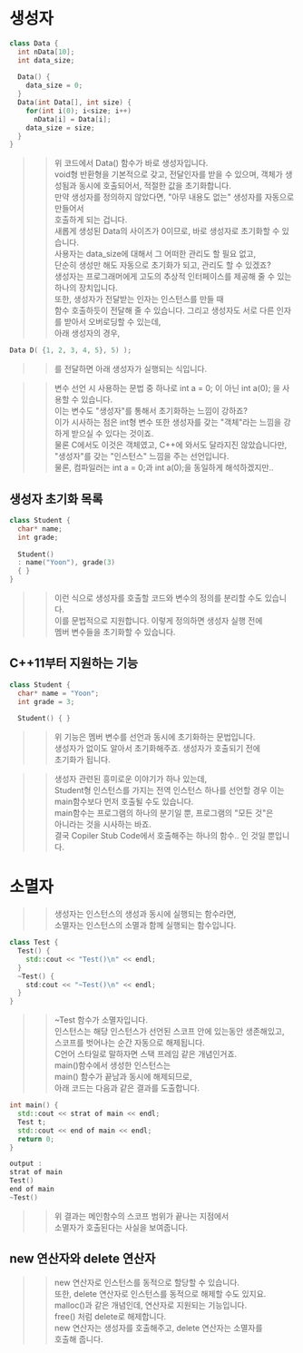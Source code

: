 # 생성자  
```C++
class Data {
  int nData[10];
  int data_size;
  
  Data() {
    data_size = 0;
  }
  Data(int Data[], int size) {
    for(int i(0); i<size; i++)
      nData[i] = Data[i];
    data_size = size;
  }
}
```
>> 위 코드에서 Data() 함수가 바로 생성자입니다.  
>> void형 반환형을 기본적으로 갖고, 전달인자를 받을 수 있으며, 
>> 객체가 생성됨과 동시에 호출되어서, 적절한 값을 초기화합니다.  
>> 만약 생성자를 정의하지 않았다면, "아무 내용도 없는" 생성자를 자동으로 만들어서  
>> 호출하게 되는 겁니다.  
>> 새롭게 생성된 Data의 사이즈가 0이므로, 바로 생성자로 초기화할 수 있습니다.    
>> 사용자는 data_size에 대해서 그 어떠한 관리도 할 필요 없고,    
>> 단순히 생성만 해도 자동으로 초기화가 되고, 관리도 할 수 있겠죠?   
>> 생성자는 프로그래머에게 고도의 추상적 인터페이스를 제공해 줄 수 있는  
>> 하나의 장치입니다.  
>> 또한, 생성자가 전달받는 인자는 인스턴스를 만들 때  
>> 함수 호출하듯이 전달해 줄 수 있습니다.
>> 그리고 생성자도 서로 다른 인자를 받아서 오버로딩할 수 있는데,   
>> 아래 생성자의 경우, 
```C++
Data D( {1, 2, 3, 4, 5}, 5) );
```
>> 를 전달하면 아래 생성자가 실행되는 식입니다.

>> 변수 선언 시 사용하는 문법 중 하나로 int a = 0; 이 아닌 int a(0); 을 사용할 수 있습니다.   
>> 이는 변수도 "생성자"를 통해서 초기화하는 느낌이 강하죠?   
>> 이가 시사하는 점은 int형 변수 또한 생성자를 갖는 "객체"라는 느낌을 강하게 받으실 수 있다는 것이죠.  
>> 물론 C에서도 이것은 객체였고, C++에 와서도 달라지진 않았습니다만,  
>> "생성자"를 갖는 "인스턴스" 느낌을 주는 선언입니다.  
>> 물론, 컴파일러는 int a = 0;과 int a(0);을 동일하게 해석하겠지만..  

## 생성자 초기화 목록
```C++
class Student {
  char* name;
  int grade;
  
  Student() 
  : name("Yoon"), grade(3)
  { }
}
```
>> 이런 식으로 생성자를 호출할 코드와 변수의 정의를 분리할 수도 있습니다.    
>> 이를 문법적으로 지원합니다. 이렇게 정의하면 생성자 실행 전에  
>> 멤버 변수들을 초기화할 수 있습니다.  

## C++11부터 지원하는 기능
```C++
class Student {
  char* name = "Yoon";
  int grade = 3;
  
  Student() { }
```
>> 위 기능은 멤버 변수를 선언과 동시에 초기화하는 문법입니다.    
>> 생성자가 없이도 알아서 초기화해주죠. 생성자가 호출되기 전에  
>> 초기화가 됩니다.  

>> 생성자 관련된 흥미로운 이야기가 하나 있는데,  
>> Student형 인스턴스를 가지는 전역 인스턴스 하나를 선언할 경우
>> 이는 main함수보다 먼저 호출될 수도 있습니다.  
>> main함수는 프로그램의 하나의 분기일 뿐, 프로그램의 "모든 것"은   
>> 아니라는 것을 시사하는 바죠.  
>> 결국 Copiler Stub Code에서 호출해주는 하나의 함수.. 인 것일 뿐입니다.  

# 소멸자  
>> 생성자는 인스턴스의 생성과 동시에 실행되는 함수라면,  
>> 소멸자는 인스턴스의 소멸과 함께 실행되는 함수입니다.  
```C++
class Test {
  Test() {
    std::cout << "Test()\n" << endl;
  }
  ~Test() {
    std:cout << "~Test()\n" << endl;
  }
}
```
>> ~Test 함수가 소멸자입니다.  
>> 인스턴스는 해당 인스턴스가 선언된 스코프 안에 있는동안 생존해있고,  
>> 스코프를 벗어나는 순간 자동으로 해제됩니다.  
>> C언어 스타일로 말하자면 스택 프레임 같은 개념인거죠.  
>> main()함수에서 생성한 인스턴스는   
>> main() 함수가 끝남과 동시에 해제되므로,  
>> 아래 코드는 다음과 같은 결과를 도출합니다.  
```C++
int main() {
  std::cout << strat of main << endl;
  Test t;
  std::cout << end of main << endl;
  return 0;
}
```

```C++
output : 
strat of main
Test()
end of main
~Test()
```
>> 위 결과는 메인함수의 스코프 범위가 끝나는 지점에서  
>> 소멸자가 호출된다는 사실을 보여줍니다.  

## new 연산자와 delete 연산자
>> new 연산자로 인스턴스를 동적으로 할당할 수 있습니다.  
>> 또한, delete 연산자로 인스턴스를 동적으로 해제할 수도 있지요.  
>> malloc()과 같은 개념인데, 연산자로 지원되는 기능입니다.  
>> free() 처럼 delete로 해제합니다.  
>> new 연산자는 생성자를 호출해주고, delete 연산자는 소멸자를  
>> 호출해 줍니다.  
